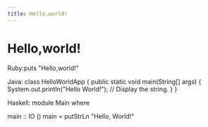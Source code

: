 ```yaml
---
title: Hello,world!
---
```


Hello,world!
============

Ruby:<highlight ruby>puts "Hello,world!"</highlight>

Java:
<highlight java linenos>
class HelloWorldApp {
    public static void main(String[] args) {
        System.out.println("Hello World!"); // Display the string.
    }
}
</highlight>

Haskell:
<highlight haskell linenos=0>
module Main where

main :: IO ()
main = putStrLn "Hello, World!"
</highlight>

